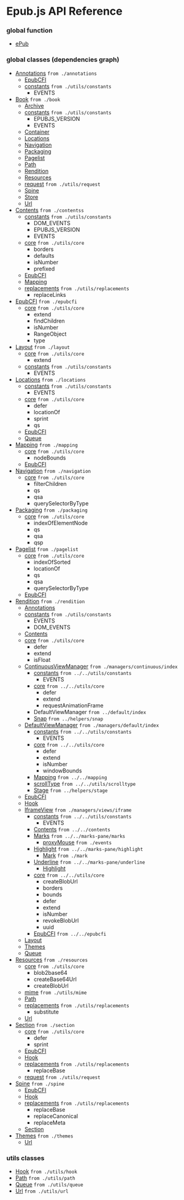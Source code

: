 # Epub.js API Reference

### global function

- [ePub](epub.md)

### global classes (dependencies graph)

- [Annotations](API/annotations.md) `from ./annotations`
    - [EpubCFI](API/epubcfi.md)
    - [constants](API/utils/constants.md) `from ./utils/constants`
        - EVENTS
- [Book](API/book.md) `from ./book`
    - [Archive](API/archive.md)
    - [constants](API/utils/constants.md) `from ./utils/constants`
        - EPUBJS_VERSION
        - EVENTS
    - [Container](API/container.md)
    - [Locations](API/locations.md)
    - [Navigation](API/navigation.md)
    - [Packaging](API/packaging.md)
    - [Pagelist](API/pagelist.md)
    - [Path](API/utils/path.md)
    - [Rendition](API/rendition.md)
    - [Resources](API/resources.md)
    - [request](API/utils/request.md) `from ./utils/request`
    - [Spine](API/spine.md)
    - [Store](API/store.md)
    - [Url](API/utils/url.md)
- [Contents](API/contents.md) `from ./contentss`
    - [constants](API/utils/constants.md) `from ./utils/constants`
        - DOM_EVENTS
        - EPUBJS_VERSION
        - EVENTS
    - [core](API/utils/core.md) `from ./utils/core`
        - borders
        - defaults
        - isNumber
        - prefixed
    - [EpubCFI](API/epubcfi.md)
    - [Mapping](API/mapping.md)
    - [replacements](API/utils/replacements.md) `from ./utils/replacements`
        - replaceLinks
- [EpubCFI](API/epubcfi.md) `from ./epubcfi`
    - [core](API/utils/core.md) `from ./utils/core`
        - extend
        - findChildren
        - isNumber
        - RangeObject
        - type
- [Layout](API/layout.md) `from ./layout`
    - [core](API/utils/core.md) `from ./utils/core`
        - extend
    - [constants](API/utils/constants.md) `from ./utils/constants`
        - EVENTS
- [Locations](API/locations.md) `from ./locations`
    - [constants](API/utils/constants.md) `from ./utils/constants`
        - EVENTS
    - [core](API/utils/core.md) `from ./utils/core`
        - defer
        - locationOf
        - sprint
        - qs
    - [EpubCFI](API/epubcfi.md)
    - [Queue](API/utils/queue.md)
- [Mapping](API/mapping.md) `from ./mapping`
    - [core](API/utils/core.md) `from ./utils/core`
        - nodeBounds
    - [EpubCFI](API/epubcfi.md)
- [Navigation](API/navigation.md) `from ./navigation`
    - [core](API/utils/core.md) `from ./utils/core`
        - filterChildren
        - qs
        - qsa
        - querySelectorByType
- [Packaging](API/packaging.md) `from ./packaging`
    - [core](API/utils/core.md) `from ./utils/core`
        - indexOfElementNode
        - qs
        - qsa
        - qsp
- [Pagelist](API/pagelist.md) `from ./pagelist`
    - [core](API/utils/core.md) `from ./utils/core`
        - indexOfSorted
        - locationOf
        - qs
        - qsa
        - querySelectorByType
    - [EpubCFI](API/epubcfi.md)
- [Rendition](API/rendition.md) `from ./rendition`
    - [Annotations](API/annotations.md)
    - [constants](API/utils/constants.md) `from ./utils/constants`
        - EVENTS
        - DOM_EVENTS
    - [Contents](API/contents.md)
    - [core](API/utils/core.md) `from ./utils/core`
        - defer
        - extend
        - isFloat
    - [ContinuousViewManager](API/managers/continuous/index.md) `from ./managers/continuous/index`
        - [constants](API/utils/constants.md) `from ../../utils/constants`
            - EVENTS
        - [core](API/utils/core.md) `from ../../utils/core`
            - defer
            - extend
            - requestAnimationFrame
        - DefaultViewManager `from ../default/index`
        - [Snap](API/managers/helpers/snap.md) `from ../helpers/snap`
    - [DefaultViewManager](API/managers/default/index.md) `from ./managers/default/index`
        - [constants](API/utils/constants.md) `from ../../utils/constants`
            - EVENTS
        - [core](API/utils/core.md) `from ../../utils/core`
            - defer
            - extend
            - isNumber
            - windowBounds
        - [Mapping](API/mapping.md) `from ../../mapping`
        - [scrollType](API/utils/scrolltype.md) `from ../../utils/scrolltype`
        - [Stage](API/managers/helpers/stage.md) `from ../helpers/stage`
    - [EpubCFI](API/epubcfi.md)
    - [Hook](API/utils/hook.md)
    - [IframeView](API/managers/views/iframe.md) `from ./managers/views/iframe`
        - [constants](API/utils/constants.md) `from ../../utils/constants`
            - EVENTS
        - [Contents](API/contents.md) `from ../../contents`
        - [Marks](API/marks-pane/marks.md) `from ../../marks-pane/marks`
            - [proxyMouse](API/marks-pane/events.md) `from ./events`
        - [Highlight](API/marks-pane/highlight.md) `from ../../marks-pane/highlight`
            - [Mark](API/marks-pane/mark.md) `from ./mark`
        - [Underline](API/marks-pane/underline.md) `from ../../marks-pane/underline`
            - [Highlight](API/marks-pane/highlight.md)
        - [core](API/utils/core.md) `from ../../utils/core`
            - createBlobUrl
            - borders
            - bounds
            - defer
            - extend
            - isNumber
            - revokeBlobUrl
            - uuid
        - [EpubCFI](API/epubcfi.md) `from ../../epubcfi`
    - [Layout](API/layout.md)
    - [Themes](API/themes.md)
    - [Queue](API/utils/queue.md)
- [Resources](API/resources.md) `from ./resources`
    - [core](API/utils/core.md) `from ./utils/core`
        - blob2base64
        - createBase64Url
        - createBlobUrl
    - [mime](API/utils/mime.md) `from ./utils/mime`
    - [Path](API/utils/path.md)
    - [replacements](API/utils/replacements.md) `from ./utils/replacements`
        - substitute
    - [Url](API/utils/url.md)
- [Section](API/section.md) `from ./section`
    - [core](API/utils/core.md) `from ./utils/core`
        - defer
        - sprint
    - [EpubCFI](API/epubcfi.md)
    - [Hook](API/utils/hook.md)
    - [replacements](API/utils/replacements.md) `from ./utils/replacements`
        - replaceBase
    - [request](API/utils/request.md) `from ./utils/request`
- [Spine](API/spine.md) `from ./spine`
    - [EpubCFI](API/epubcfi.md)
    - [Hook](API/utils/hook.md)
    - [replacements](API/utils/replacements.md) `from ./utils/replacements`
        - replaceBase
        - replaceCanonical
        - replaceMeta
    - [Section](API/section.md)
- [Themes](API/themes.md) `from ./themes`
    - [Url](API/utils/url.md)

### utils classes

- [Hook](API/utils/hook.md) `from ./utils/hook`
- [Path](API/utils/path.md) `from ./utils/path`
- [Queue](API/utils/queue.md) `from ./utils/queue`
- [Url](API/utils/url.md) `from ./utils/url`